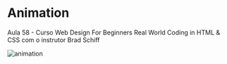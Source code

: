 # Animation

Aula 58 - Curso Web Design For Beginners Real World Coding in HTML & CSS com o instrutor Brad Schiff

![animation](https://user-images.githubusercontent.com/51388071/205929393-bfccf298-5089-48cf-b2dd-1e9d8a046808.gif)
